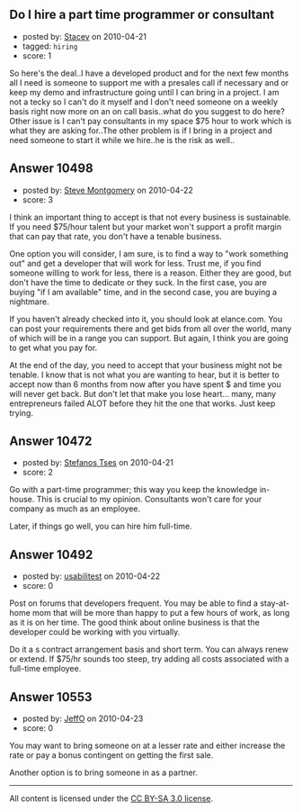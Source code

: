 ## Do I hire a part time programmer or consultant

- posted by: [Stacey](https://stackexchange.com/users/-1/9534-stacey) on 2010-04-21
- tagged: `hiring`
- score: 1

So here's the deal..I have a developed product and for the  next few months all I need is someone to support me with a presales call if necessary and or keep my demo and infrastructure going until I can bring in a project. I am not a tecky so I can't do it myself and I don't need someone on a weekly basis right now more on an on call basis..what do you suggest to do here? Other issue is I can't pay consultants in my space $75 hour to work which is what they are asking for..The other problem is if I bring in a project and need someone to start it while we hire..he is the risk as well..


 


## Answer 10498

- posted by: [Steve Montgomery](https://stackexchange.com/users/-1/3203-steve-montgomery) on 2010-04-22
- score: 3

I think an important thing to accept is that not every business is sustainable.  If you need $75/hour talent but your market won't support a profit margin that can pay that rate, you don't have a tenable business.

One option you will consider, I am sure, is to find a way to "work something out" and get a developer that will work for less.  Trust me, if you find someone willing to work for less, there is a reason.  Either they are good, but don't have the time to dedicate or they suck.  In the first case, you are buying "if I am available" time, and in the second case, you are buying a nightmare.

If you haven't already checked into it, you should look at elance.com.  You can post your requirements there and get bids from all over the world, many of which will be in a range you can support.  But again, I think you are going to get what you pay for.

At the end of the day, you need to accept that your business might not be tenable.  I know that is not what you are wanting to hear, but it is better to accept now than 6 months from now after you have spent $ and time you will never get back.    But don't let that make you lose heart... many, many entrepreneurs failed ALOT before they hit the one that works.  Just keep trying. 


## Answer 10472

- posted by: [Stefanos Tses](https://stackexchange.com/users/-1/3178-stefanos-tses) on 2010-04-21
- score: 2

Go with a part-time programmer; this way you keep the knowledge in-house. This is crucial to my opinion. Consultants won't care for your company as much as an employee.

Later, if things go well, you can hire him full-time.


## Answer 10492

- posted by: [usabilitest](https://stackexchange.com/users/-1/3024-usabilitest) on 2010-04-22
- score: 0

Post on forums that developers frequent. You may be able to find a stay-at-home mom that will be more than happy to put a few hours of work, as long as it is on her time. The good think about online business is that the developer could be working with you virtually. 

Do it a s contract arrangement basis and short term. You can always renew or extend. If $75/hr sounds too steep, try adding all costs associated with a full-time employee.


## Answer 10553

- posted by: [JeffO](https://stackexchange.com/users/-1/1796-jeffo) on 2010-04-23
- score: 0

You may want to bring someone on at a lesser rate and either increase the rate or pay a bonus contingent on getting the first sale.

Another option is to bring someone in as a partner. 



---

All content is licensed under the [CC BY-SA 3.0 license](https://creativecommons.org/licenses/by-sa/3.0/).
